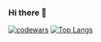 ### Hi there 👋

<!--
**Stu88S/Stu88S** is a ✨ _special_ ✨ repository because its `README.md` (this file) appears on your GitHub profile.

Here are some ideas to get you started:

- 🔭 I’m currently working on ...
- 🌱 I’m currently learning ...
- 👯 I’m looking to collaborate on ...
- 🤔 I’m looking for help with ...
- 💬 Ask me about ...
- 📫 How to reach me: ...
- 😄 Pronouns: ...
- ⚡ Fun fact: ...
-->
[![codewars](https://www.codewars.com/users/Stu88S/badges/large)](https://www.codewars.com/users/Stu88S)
[![Top Langs](https://github-readme-stats.vercel.app/api/top-langs/?username=Stu88S&layout=compact&theme=tokyonight)](https://github.com/Stu88S?tab=repositories)
<!--[![willianrod's wakatime stats](https://github-readme-stats.vercel.app/api/wakatime?username=@Stu88S&theme=dark&width=50&layout=compact)](https://wakatime.com/@Stu88S)
-->
